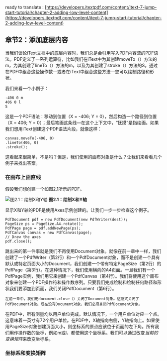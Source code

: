 ready to translate : [https://developers.itextpdf.com/content/itext-7-jump-start-tutorial/chapter-2-adding-low-level-content](https://developers.itextpdf.com/content/itext-7-jump-start-tutorial/chapter-2-adding-low-level-content)
## 章节2：添加底层内容
当我们谈论iText文档中的底层内容时，我们总是会引用写入PDF内容流的PDF语法。PDF定义了一系列运算符，比如我们在iText中为其创建moveTo（）方法的m，为其创建了lineTo（）方法的m，以及为其创建了stroke（）方法的S。通过在PDF中组合这些操作数—或者在iText中组合这些方法—您可以绘制路径和形状。

我们来看一个小例子：
```
-406 0 m
406 0 l
S
```
这是一个PDF语法：移动到位置（X = -406; Y = 0），然后构造一个路径到位置（X = 406; Y = 0）；最后笔画这条线—在这个上下文中，“抚摸”是指绘画。如果我们想用iText创建这个PDF语法片段，就像这样：
```
canvas.moveTo(-406, 0)
.lineTo(406, 0)
.stroke();
```
这看起来很简单，不是吗？但是，我们使用的画布对象是什么？让我们来看看几个例子来找出答案。
### 在画布上画直线
假设我们想创建一个如图2.1所示的PDF。

![](https://developers.itextpdf.com/sites/default/files/C02F01.png "图2.1：绘制X和Y轴")
**图2.1：绘制X和Y轴**

显示X和Y轴的PDF是使用Axes示例创建的。让我们一步一步检查这个例子。
```
PdfDocument pdf = new PdfDocument(new PdfWriter(dest));
PageSize ps = PageSize.A4.rotate();
PdfPage page = pdf.addNewPage(ps);
PdfCanvas canvas = new PdfCanvas(page);
// Draw the axes
pdf.close();
```
跳出来的第一件事就是我们不再使用Document对象。就像在前一章中一样，我们创建了一个PdfWriter（第2行）和一个PdfDocument对象，而不是创建一个具有默认或特定页面大小的Document，我们创建一个带有特定PageSize（第2行）的PdfPage（第3行）。在这种情况下，我们使用横向的A4页面。一旦我们有一个PdfPage实例，我们用它来创建一个PdfCanvas（第4行）。我们将使用这个画布对象来创建一个PDF操作符和操作数序列。只要我们完成绘制和绘制任何路径和形状我们要添加到页面，我们关闭PdfDocument（第6行）。
```
在前一章中，我们用document.close（）关闭了Document对象。这隐式关闭了PdfDocument对象。现在没有Document对象，我们必须关闭PdfDocument对象。
```
在PDF中，所有测量均以用户单位完成。默认情况下，一个用户单位对应一个点。这意味着一英寸有72个用户单位。在PDF中，X轴指向右侧，Y轴指向上。如果使用PageSize对象创建页面大小，则坐标系的原点应该位于页面的左下角。所有我们用作操作数的坐标，例如m或l，都使用这个坐标系。我们可以通过改变*当前的变换矩阵*来改变坐标系。
### 坐标系和变换矩阵